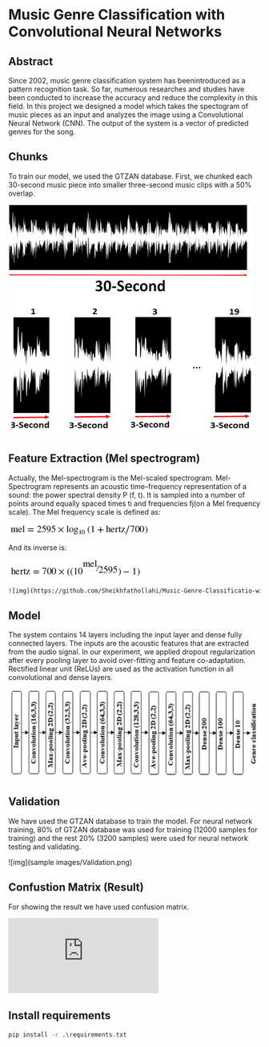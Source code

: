 # Music Genre Classification with Convolutional Neural Networks

## Abstract
Since 2002, music genre classification system has beenintroduced as a pattern recognition task. So far, numerous researches and studies have been conducted to increase
the accuracy and reduce the complexity in this field. In this project we designed a model which takes the spectogram of music pieces as an input and analyzes the image using a Convolutional Neural Network (CNN). The output of the system is a vector of predicted genres for the song.  

## Chunks
To train our model, we used the GTZAN database. First, we chunked each 30-second music piece into smaller three-second music clips with a 50% overlap.

![img](https://github.com/Sheikhfathollahi/Music-Genre-Classificatio-with-Convolutional-Neural-Networks/blob/main/sample%20images/Chunk.png)


## Feature Extraction (Mel spectrogram)
Actually, the Mel-spectrogram is the Mel-scaled spectrogram.
Mel-Spectrogram represents an acoustic time–frequency representation of a sound: the power spectral density P (f, t). It is sampled into a number of points around equally spaced times
ti and frequencies fj(on a Mel frequency scale). The Mel frequency scale is defined as:

![img](https://github.com/Sheikhfathollahi/Music-Genre-Classificatio-with-Convolutional-Neural-Networks/blob/main/sample%20images/mel.png)


And its inverse is:

![img](https://github.com/Sheikhfathollahi/Music-Genre-Classificatio-with-Convolutional-Neural-Networks/blob/main/sample%20images/inverse_mel.png)

```bash
![img](https://github.com/Sheikhfathollahi/Music-Genre-Classificatio-with-Convolutional-Neural-Networks/blob/main/sample%20images/melspectrogram.png)
```
## Model

The system contains 14 layers including the input layer and dense fully connected layers. The inputs are the acoustic features that are extracted from the audio signal.
In our experiment, we applied dropout regularization after every pooling layer to avoid over-fitting and feature co-adaptation. Rectified linear unit (ReLUs) are used as the activation function in all convolutional and
dense layers.

![img](https://github.com/Sheikhfathollahi/Music-Genre-Classificatio-with-Convolutional-Neural-Networks/blob/main/sample%20images/Model.png) 

## Validation

We have used the GTZAN database to train the model. For neural network training, 80% of GTZAN database was used for training (12000 samples for training) and the rest 20% (3200 samples) were used for neural network testing and validating.

![img](sample images/Validation.png) 

## Confustion Matrix (Result)
For showing the result we have used confusion matrix.

![img](https://github.com/Sheikhfathollahi/Music-Genre-Classificatio-with-Convolutional-Neural-Networks/blob/main/Confusion%20matrix.py) 


## Install requirements

```bash
pip install -r .\requirements.txt
```
